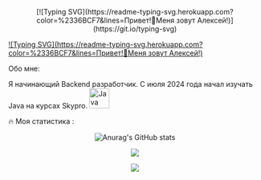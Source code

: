 <div align="center">
 [![Typing SVG](https://readme-typing-svg.herokuapp.com?color=%2336BCF7&lines=Привет!👋Меня зовут Алексей!)](https://git.io/typing-svg)
</div>

[![Typing SVG](https://readme-typing-svg.herokuapp.com?color=%2336BCF7&lines=Привет!👋Меня зовут Алексей!)](https://git.io/typing-svg)

Обо мне:

Я начинающий Backend разработчик. С июля 2024 года начал изучать Java на курсах Skypro. <a href="https://www.oracle.com/java/" target="_blank" rel="noreferrer"><img src="https://raw.githubusercontent.com/danielcranney/readme-generator/main/public/icons/skills/java-colored.svg" width="40" height="40" alt="Java" /></a>
</p>

🔥 Моя статистика :

<div align="center">
  
![Anurag's GitHub stats](https://github-readme-stats.vercel.app/api?username=aLexa163-JV&theme=react)
</div>

<div align="center">
  
![](http://github-profile-summary-cards.vercel.app/api/cards/profile-details?username=aLexa163-JV&theme=react)
</div>


<div align="center">
  
![](https://komarev.com/ghpvc/?username=aLexa163-JV)

</div>







